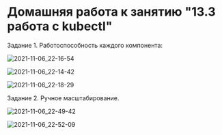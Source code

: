 # Домашняя работа к занятию "13.3 работа с kubectl"   
Задание 1. Работоспособность каждого компонента:   

![2021-11-06_22-16-54](https://user-images.githubusercontent.com/78191008/140618113-8845bc46-051f-48dd-aaa9-9f16b18b81b4.png)   


![2021-11-06_22-14-42](https://user-images.githubusercontent.com/78191008/140618135-6662e2b2-60fd-473e-9cde-5fa11207d9a4.png)   

![2021-11-06_22-18-29](https://user-images.githubusercontent.com/78191008/140618202-826758ce-e6de-49a8-929f-6faa26fd082f.png)   

Задание 2. Ручное масштабирование.   

![2021-11-06_22-49-42](https://user-images.githubusercontent.com/78191008/140619026-6d01af73-9912-4079-8a67-2024be6c1217.png)   

![2021-11-06_22-52-09](https://user-images.githubusercontent.com/78191008/140619062-85287c1e-3cba-4485-9bdc-01e85b2dacf0.png)   
